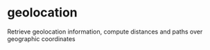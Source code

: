 # geolocation
Retrieve geolocation information, compute distances and paths over geographic coordinates
